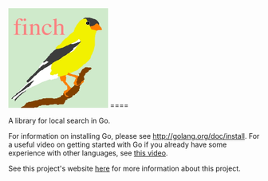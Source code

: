 <img src="https://github.com/dtnewman/athena/blob/master/logo2.jpeg?raw=true" alt="athena_logo"  height="200" width="200">
====

A library for local search in Go. 

For information on installing Go, please see http://golang.org/doc/install. For a useful video on getting started with Go if you already have some experience with other languages, see <a href="http://www.youtube.com/watch?v=XCsL89YtqCs&list=FLmV-ax-PLJlTSIzLUxglj3w&index=2">this video</a>.

See this project's website <a href="http://dtnewman.github.io/finch">here</a> for more information about this project.
